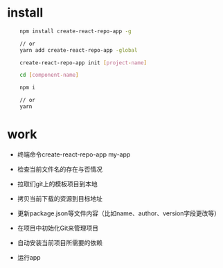 # install
```sh
    npm install create-react-repo-app -g

    // or
    yarn add create-react-repo-app -global
```
```sh
    create-react-repo-app init [project-name]
```
```sh
    cd [component-name]
```
```sh
    npm i 

    // or
    yarn 
```

# work

- 终端命令create-react-repo-app my-app

- 检查当前文件名的存在与否情况

- 拉取们git上的模板项目到本地

- 拷贝当前下载的资源到目标地址

- 更新package.json等文件内容（比如name、author、version字段更改等）

- 在项目中初始化Git来管理项目

- 自动安装当前项目所需要的依赖

- 运行app

